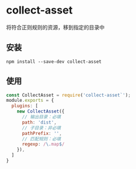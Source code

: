 # collect-asset

将符合正则规则的资源，移到指定的目录中

## 安装

`npm install --save-dev collect-asset`

## 使用

```js
const CollectAsset = require('collect-asset`');
module.exports = {
  plugins: [
    new CollectAsset({
      // 输出目录：必填
      path: 'dist',
      // 子目录：非必填
      pathPrefix: '',
      // 匹配规则：必填
      regexp: /\.map$/
    }),
  ]
}
```
